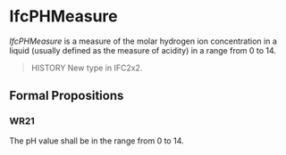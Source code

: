 # IfcPHMeasure

_IfcPHMeasure_ is a measure of the molar hydrogen ion concentration in a liquid (usually defined as the measure of acidity) in a range from 0 to 14.
<!-- end of short definition -->

> HISTORY New type in IFC2x2.

## Formal Propositions

### WR21
The pH value shall be in the range from 0 to 14.
